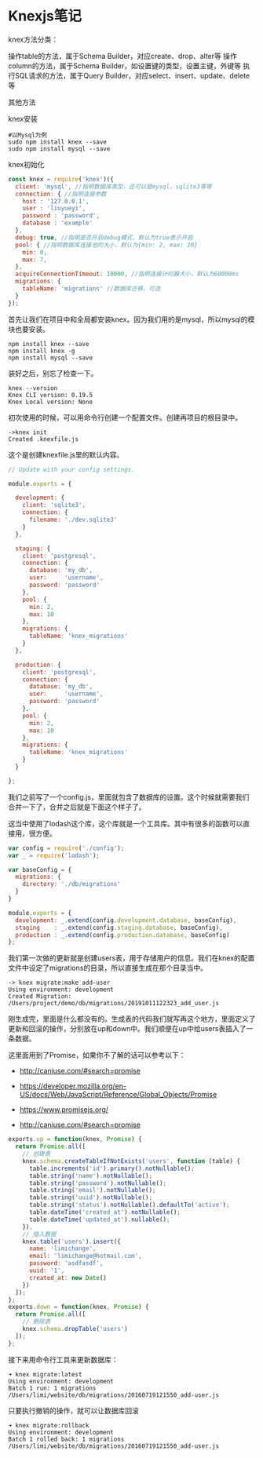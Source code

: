# Knexjs笔记

knex方法分类：

操作table的方法，属于Schema Builder，对应create、drop、alter等
操作column的方法，属于Schema Builder，如设置键的类型，设置主键，外键等
执行SQL请求的方法，属于Query Builder，对应select、insert、update、delete等

其他方法

knex安装

```
#以Mysql为例
sudo npm install knex --save
sudo npm install mysql --save
```

knex初始化

```js
const knex = require('knex')({
  client: 'mysql', //指明数据库类型，还可以是mysql，sqlite3等等
  connection: { //指明连接参数
    host : '127.0.0.1',
    user : 'liuyueyi',
    password : 'password',
    database : 'example'
  },
  debug: true, //指明是否开启debug模式，默认为true表示开启
  pool: { //指明数据库连接池的大小，默认为{min: 2, max: 10}
    min: 0,
    max: 7,
  },
  acquireConnectionTimeout: 10000, //指明连接计时器大小，默认为60000ms
  migrations: {
    tableName: 'migrations' //数据库迁移，可选
  }
});
```

首先让我们在项目中和全局都安装knex。因为我们用的是mysql，所以mysql的模块也要安装。

```
npm install knex --save
npm install knex -g
npm install mysql --save
```

装好之后，别忘了检查一下。

```
knex --version
Knex CLI version: 0.19.5
Knex Local version: None
```

初次使用的时候，可以用命令行创建一个配置文件。创建再项目的根目录中。

```
->knex init
Created .knexfile.js
```

这个是创建knexfile.js里的默认内容。

```js
// Update with your config settings.

module.exports = {

  development: {
    client: 'sqlite3',
    connection: {
      filename: './dev.sqlite3'
    }
  },

  staging: {
    client: 'postgresql',
    connection: {
      database: 'my_db',
      user:     'username',
      password: 'password'
    },
    pool: {
      min: 2,
      max: 10
    },
    migrations: {
      tableName: 'knex_migrations'
    }
  },

  production: {
    client: 'postgresql',
    connection: {
      database: 'my_db',
      user:     'username',
      password: 'password'
    },
    pool: {
      min: 2,
      max: 10
    },
    migrations: {
      tableName: 'knex_migrations'
    }
  }

};
```

我们之前写了一个config.js，里面就包含了数据库的设置。这个时候就需要我们合并一下了，合并之后就是下面这个样子了。

这当中使用了lodash这个库，这个库就是一个工具库。其中有很多的函数可以直接用，很方便。

```js
var config = require('./config');
var _ = require('lodash');

var baseConfig = {
  migrations: {
    directory: './db/migrations'
  }
}

module.exports = {
  development: _.extend(config.development.database, baseConfig),
  staging    : _.extend(config.staging.database, baseConfig),
  production : _.extend(config.production.database, baseConfig)
};
```

我们第一次做的更新就是创建users表，用于存储用户的信息。我们在knex的配置文件中设定了migrations的目录，所以直接生成在那个目录当中。

```
-> knex migrate:make add-user
Using environment: development
Created Migration: /Users/project/demo/db/migrations/20191011122323_add_user.js
```

刚生成完，里面是什么都没有的。生成表的代码我们就写再这个地方，里面定义了更新和回滚的操作，分别放在up和down中。我们顺便在up中给users表插入了一条数据。

这里面用到了Promise，如果你不了解的话可以参考以下：

- http://caniuse.com/#search=promise

- https://developer.mozilla.org/en-US/docs/Web/JavaScript/Reference/Global_Objects/Promise

- https://www.promisejs.org/

- http://caniuse.com/#search=promise

```js
exports.up = function(knex, Promise) {
  return Promise.all([
    // 创建表
    knex.schema.createTableIfNotExists('users', function (table) {
      table.increments('id').primary().notNullable();
      table.string('name').notNullable();
      table.string('password').notNullable();
      table.string('email').notNullable();
      table.string('uuid').notNullable();
      table.string('status').notNullable().defaultTo('active');
      table.dateTime('created_at').notNullable();
      table.dateTime('updated_at').nullable();
    }),
    // 插入数据
    knex.table('users').insert({
      name: 'limichange',
      email: 'limichange@hotmail.com',
      password: 'asdfasdf',
      uuid: '1',
      created_at: new Date()
    })
  ]);
};
exports.down = function(knex, Promise) {
  return Promise.all([
    // 删除表
    knex.schema.dropTable('users')
  ]);
};
```

接下来用命令行工具来更新数据库：

```
➜ knex migrate:latest
Using environment: development
Batch 1 run: 1 migrations
/Users/limi/website/db/migrations/20160719121550_add-user.js
```

只要执行撤销的操作，就可以让数据库回滚

```
➜ knex migrate:rollback
Using environment: development
Batch 1 rolled back: 1 migrations
/Users/limi/website/db/migrations/20160719121550_add-user.js
```

